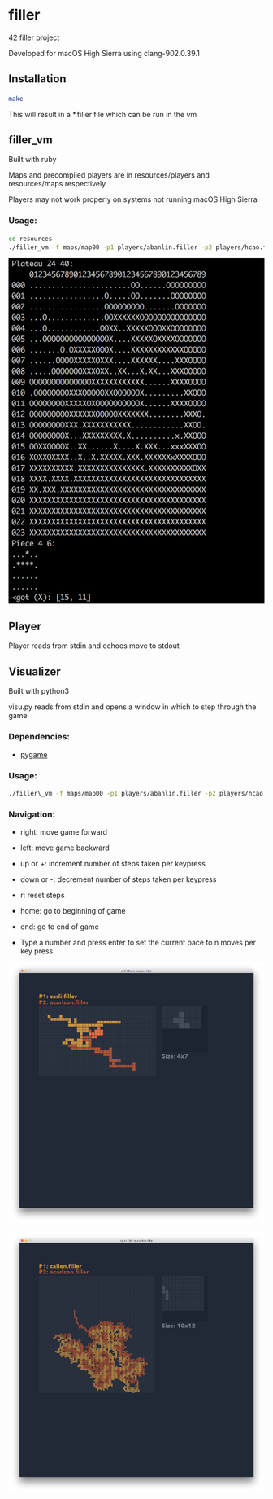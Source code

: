 # filler

42 filler project

Developed for macOS High Sierra using clang-902.0.39.1

## Installation

```bash
make
```

This will result in a \*.filler file which can be run in the vm

## filler\_vm

Built with ruby

Maps and precompiled players are in resources/players and resources/maps respectively

Players may not work properly on systems not running macOS High Sierra

### Usage:

```bash
cd resources
./filler_vm -f maps/map00 -p1 players/abanlin.filler -p2 players/hcao.filler
```

![vm screenshot](screenshots/vm00.png)

## Player

Player reads from stdin and echoes move to stdout

## Visualizer

Built with python3

visu.py reads from stdin and opens a window in which to step through the game

### Dependencies:
* [pygame](https://www.pygame.org/news)

### Usage:

```bash
./filler\_vm -f maps/map00 -p1 players/abanlin.filler -p2 players/hcao.filler | ../visu.py
```

### Navigation:
* right: move game forward

* left: move game backward

* up or +: increment number of steps taken per keypress

* down or -: decrement number of steps taken per keypress

* r: reset steps

* home: go to beginning of game

* end: go to end of game

* Type a number and press enter to set the current pace to n moves per key press

![visualizer screenshot map01](screenshots/visu00.png)

![visualizer screenshot map02](screenshots/visu01.png)
